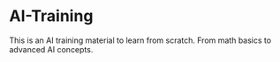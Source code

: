 # AI-Training
This is an AI training material to learn from scratch. From math basics to advanced AI concepts.
